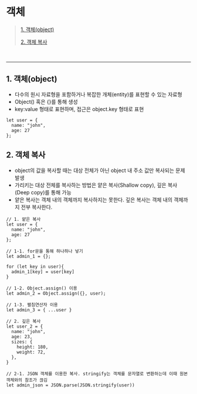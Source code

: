 # 객체

> [1. 객체(object)](#1-객체object)
>
> [2. 객체 복사](#2-객체-복사)

<br><hr>

## 1. 객체(object)

- 다수의 원시 자료형을 포함하거나 복잡한 개체(entity)를 표현할 수 있는 자료형
- Object() 혹은 {}를 통해 생성
- key:value 형태로 표현하며, 접근은 object.key 형태로 표현

```
let user = {
  name: "john",
  age: 27
};
```

## 2. 객체 복사

- object의 값을 복사할 때는 대상 전체가 아닌 object 내 주소 값만 복사되는 문제 발생
- 가리키는 대상 전체를 복사하는 방법은 얕은 복사(Shallow copy), 깊은 복사(Deep copy)를 통해 가능
- 얕은 복사는 객체 내의 객체까지 복사하지는 못한다. 깊은 복사는 객체 내의 객체까지 전부 복사한다.

```
// 1. 얕은 복사
let user = {
  name: "john",
  age: 27
};

// 1-1. for문을 통해 하나하나 넣기
let admin_1 = {};

for (let key in user){
  admin_1[key] = user[key]
}

// 1-2. Object.assign() 이용
let admin_2 = Object.assign({}, user);

// 1-3. 펼침연산자 이용
let admin_3 = { ...user }

// 2. 깊은 복사
let user_2 = {
  name: "john",
  age: 23,
  sizes: {
    height: 180,
    weight: 72,
  },
}

// 2-1. JSON 객체를 이용한 복사. stringify는 객체를 문자열로 변환하는데 이때 원본 객체와의 참조가 끊김
let admin_json = JSON.parse(JSON.stringify(user))
```
